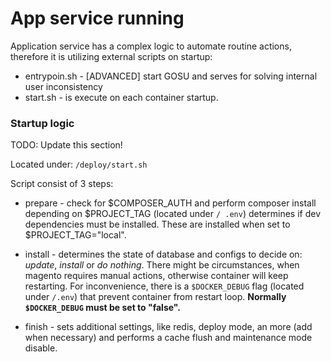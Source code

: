 # App service running

Application service has a complex logic to automate routine actions, therefore it is utilizing external scripts on startup:

-   entrypoin.sh - [ADVANCED] start GOSU and serves for solving internal user inconsistency
-   start.sh - is execute on each container startup. 

### Startup logic

TODO: Update this section!

Located under: `/deploy/start.sh`

Script consist of 3 steps:

-   prepare - check for $COMPOSER_AUTH and perform composer install depending on $PROJECT_TAG (located under `/
    .env`) determines if dev dependencies must be installed. These are installed when set to $PROJECT_TAG="local".

-   install - determines the state of database and configs to decide on: _update_, _install_ or _do nothing_. There 
    might be circumstances, when magento requires manual actions, otherwise container will keep restarting. For 
    inconvenience, there is a `$DOCKER_DEBUG` flag (located under `/.env`) that prevent container from restart loop. 
    **Normally `$DOCKER_DEBUG` must be set to "false".** 

-   finish - sets additional settings, like redis, deploy mode, an more (add when necessary)  and performs a cache flush and maintenance mode disable.
